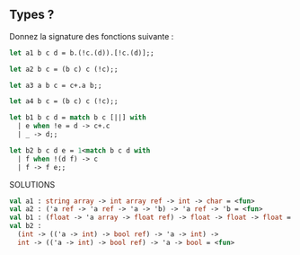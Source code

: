 ## Types ?
Donnez la signature des fonctions suivante :
```ocaml
let a1 b c d = b.(!c.(d)).[!c.(d)];;
``` 
```ocaml
let a2 b c = (b c) c (!c);;
```
```ocaml
let a3 a b c = c+.a b;;
```
```ocaml
let a4 b c = (b c) c (!c);;
```
```ocaml
let b1 b c d = match b c [||] with
  | e when !e = d -> c+.c
  | _ -> d;;
``` 
```ocaml
let b2 b c d e = 1<match b c d with
  | f when !(d f) -> c
  | f -> f e;;
```

SOLUTIONS
```ocaml
val a1 : string array -> int array ref -> int -> char = <fun>  
val a2 : ('a ref -> 'a ref -> 'a -> 'b) -> 'a ref -> 'b = <fun>
val b1 : (float -> 'a array -> float ref) -> float -> float -> float = <fun>  
val b2 :
  (int -> (('a -> int) -> bool ref) -> 'a -> int) ->
  int -> (('a -> int) -> bool ref) -> 'a -> bool = <fun>
```
<!--stackedit_data:
eyJoaXN0b3J5IjpbLTI0NjU2ODMyNCwtNzEyNTc0MDldfQ==
-->